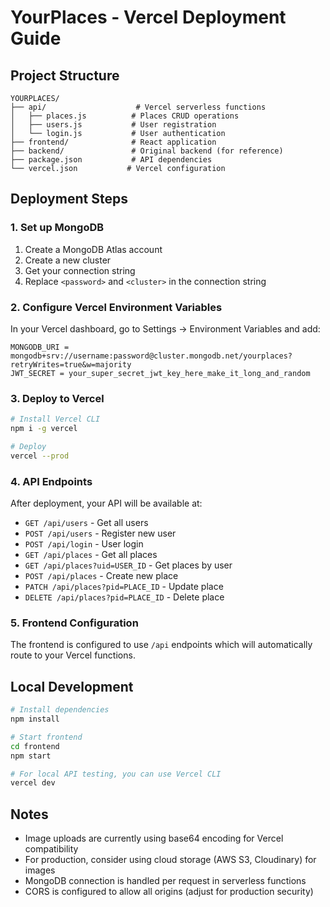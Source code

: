 # YourPlaces - Vercel Deployment Guide

## Project Structure

```
YOURPLACES/
├── api/                    # Vercel serverless functions
│   ├── places.js          # Places CRUD operations
│   ├── users.js           # User registration
│   └── login.js           # User authentication
├── frontend/              # React application
├── backend/               # Original backend (for reference)
├── package.json           # API dependencies
└── vercel.json           # Vercel configuration
```

## Deployment Steps

### 1. Set up MongoDB

1. Create a MongoDB Atlas account
2. Create a new cluster
3. Get your connection string
4. Replace `<password>` and `<cluster>` in the connection string

### 2. Configure Vercel Environment Variables

In your Vercel dashboard, go to Settings → Environment Variables and add:

```
MONGODB_URI = mongodb+srv://username:password@cluster.mongodb.net/yourplaces?retryWrites=true&w=majority
JWT_SECRET = your_super_secret_jwt_key_here_make_it_long_and_random
```

### 3. Deploy to Vercel

```bash
# Install Vercel CLI
npm i -g vercel

# Deploy
vercel --prod
```

### 4. API Endpoints

After deployment, your API will be available at:

- `GET /api/users` - Get all users
- `POST /api/users` - Register new user
- `POST /api/login` - User login
- `GET /api/places` - Get all places
- `GET /api/places?uid=USER_ID` - Get places by user
- `POST /api/places` - Create new place
- `PATCH /api/places?pid=PLACE_ID` - Update place
- `DELETE /api/places?pid=PLACE_ID` - Delete place

### 5. Frontend Configuration

The frontend is configured to use `/api` endpoints which will automatically route to your Vercel functions.

## Local Development

```bash
# Install dependencies
npm install

# Start frontend
cd frontend
npm start

# For local API testing, you can use Vercel CLI
vercel dev
```

## Notes

- Image uploads are currently using base64 encoding for Vercel compatibility
- For production, consider using cloud storage (AWS S3, Cloudinary) for images
- MongoDB connection is handled per request in serverless functions
- CORS is configured to allow all origins (adjust for production security)
